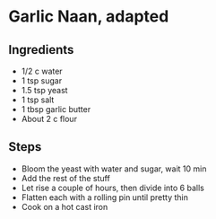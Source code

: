 # Garlic Naan, adapted


## Ingredients
- 1/2 c water
- 1 tsp sugar
- 1.5 tsp yeast
- 1 tsp salt
- 1 tbsp garlic butter
- About 2 c flour

## Steps
- Bloom the yeast with water and sugar, wait 10 min
- Add the rest of the stuff
- Let rise a couple of hours, then divide into 6 balls
- Flatten each with a rolling pin until pretty thin
- Cook on a hot cast iron